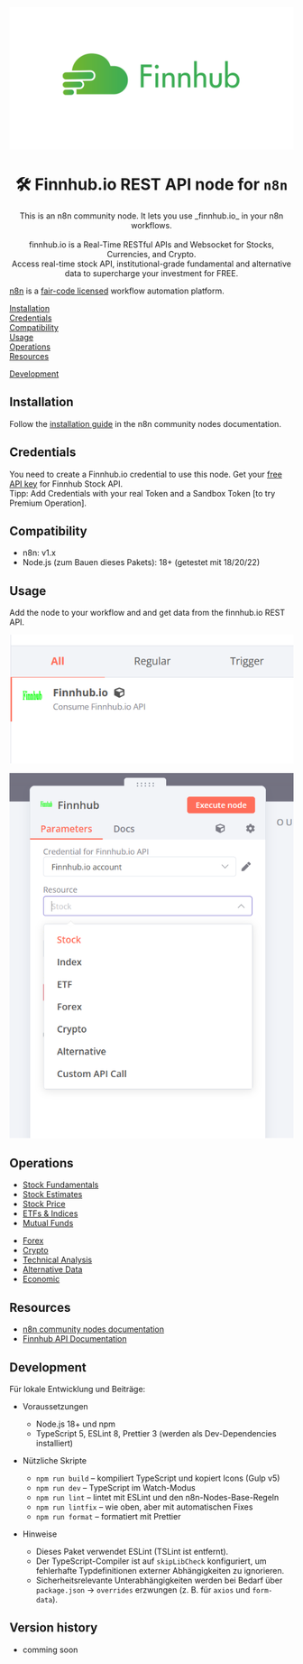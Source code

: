 ![Component palette with Finnhub Node](https://raw.githubusercontent.com/L0rdShrek/n8n-nodes-finnhub/master/docs/logo.png)

<h1 align="center">
  🛠 Finnhub.io REST API node for <code>n8n</code>
</h1>
<p align="center">
	This is an n8n community node. It lets you use _finnhub.io_ in your n8n workflows.
	<br />
	<br />
	finnhub.io is a Real-Time RESTful APIs and Websocket for Stocks, Currencies, and Crypto.  
	<br />
	Access real-time stock API, institutional-grade fundamental and alternative data to supercharge your investment for FREE.
</p>

[n8n](https://n8n.io/) is a [fair-code licensed](https://docs.n8n.io/reference/license/) workflow automation platform.


[Installation](#installation)  
[Credentials](#credentials)  <!-- delete if no auth needed -->  
[Compatibility](#compatibility)  
[Usage](#usage)  <!-- delete if not using this section -->  
[Operations](#operations)  
[Resources](#resources)  
<!--[Version history](#version-history) -->  
[Development](#development)  

## Installation
Follow the [installation guide](https://docs.n8n.io/integrations/community-nodes/installation/) in the n8n community nodes documentation.

## Credentials
You need to create a Finnhub.io credential to use this node. Get your [free API key](https://finnhub.io/dashboard) for Finnhub Stock API.  
Tipp: Add Credentials with your real Token and a Sandbox Token [to try Premium Operation].

## Compatibility

- n8n: v1.x
- Node.js (zum Bauen dieses Pakets): 18+ (getestet mit 18/20/22)

## Usage

Add the node to your workflow and and get data from the finnhub.io REST API.

![Component palette with Finnhub Node](https://raw.githubusercontent.com/L0rdShrek/n8n-nodes-finnhub/master/docs/component.png)

![Node options in workflow](https://raw.githubusercontent.com/L0rdShrek/n8n-nodes-finnhub/master/docs/node.png)

## Operations
* [Stock Fundamentals](https://finnhub.io/docs/api/symbol-search)
* [Stock Estimates](https://finnhub.io/docs/api/recommendation-trends)
* [Stock Price](https://finnhub.io/docs/api/quote)
* [ETFs & Indices](https://finnhub.io/docs/api/indices-constituents)
* [Mutual Funds](https://finnhub.io/docs/api/symbol-search)
<!--* [Bonds](https://finnhub.io/docs/api/bond-profile) comming soon-->
* [Forex](https://finnhub.io/docs/api/forex-exchanges)
* [Crypto](https://finnhub.io/docs/api/crypto-exchanges)
* [Technical Analysis](https://finnhub.io/docs/api/pattern-recognition)
* [Alternative Data](https://finnhub.io/docs/api/transcripts-list)
* [Economic](https://finnhub.io/docs/api/country)
## Resources

* [n8n community nodes documentation](https://docs.n8n.io/integrations/community-nodes/)
* [Finnhub API Documentation](https://finnhub.io/docs/api)

## Development

Für lokale Entwicklung und Beiträge:

- Voraussetzungen
  - Node.js 18+ und npm
  - TypeScript 5, ESLint 8, Prettier 3 (werden als Dev-Dependencies installiert)

- Nützliche Skripte
  - `npm run build` – kompiliert TypeScript und kopiert Icons (Gulp v5)
  - `npm run dev` – TypeScript im Watch-Modus
  - `npm run lint` – lintet mit ESLint und den n8n-Nodes-Base-Regeln
  - `npm run lintfix` – wie oben, aber mit automatischen Fixes
  - `npm run format` – formatiert mit Prettier

- Hinweise
  - Dieses Paket verwendet ESLint (TSLint ist entfernt).
  - Der TypeScript-Compiler ist auf `skipLibCheck` konfiguriert, um fehlerhafte Typdefinitionen externer Abhängigkeiten zu ignorieren.
  - Sicherheitsrelevante Unterabhängigkeiten werden bei Bedarf über `package.json` → `overrides` erzwungen (z. B. für `axios` und `form-data`).

## Version history

* comming soon


